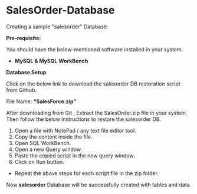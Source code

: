 # SalesOrder-Database
Creating a sample "salesorder" Database:

**Pre-requisite:**

You should have the below-mentioned software installed in your system.

* **MySQL &  MySQL WorkBench**

**Database Setup**:

Click on the below link to download the salesorder DB restoration script from Github.

File Name: **“SalesForce.zip”**

After downloading from Git , Extract the SalesOrder.zip file in your system. Then follow the below instructions to restore the salesorder DB.
1. Open a file with NotePad / any text file editor tool.
2. Copy the content inside the file.
3. Open SQL WorkBench.
4. Open a new Query window.
5. Paste the copied script in the new query window.
6. Click on Run button.

* Repeat the above steps for each script file in the zip folder.

Now **salesorder** Database will be successfully created with tables and data.
